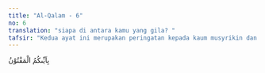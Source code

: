 ```yaml
---
title: "Al-Qalam - 6"
no: 6
translation: "siapa di antara kamu yang gila? "
tafsir: "Kedua ayat ini merupakan peringatan kepada kaum musyrikin dan menyatakan dengan pasti bahwa mereka benar-benar dalam keadaan sesat, karena tidak berapa lama lagi akan kelihatan kebenaran ajaran agama yang dibawa Nabi Muhammad saw. Akan kelihatan kekuatan Islam dan kelemahan kaum musyrikin itu. Kaum Muslimin akan mengalahkan mereka, dan agama Islam menjadi ajaran yang tersebar luas.\n\nDengan keterangan ini jelaslah bahwa Nabi Muhammad saw tidak gila, tetapi orang-orang kafir yang menolak kebenaran dan terus menerus mengikuti hawa nafsu itulah yang kehilangan akal sehat. Hal ini justru berbahaya bagi mereka karena sikap dan pendirian yang salah ini akan membawa kehancuran dan kehinaan bagi mereka. Di dunia mereka akan kehilangan pengaruh dan kekuasaan seperti terjadi pada beberapa kali peperangan dengan orang Islam yaitu pada Perang Badar, Perang Uhud, dan Perang Khandaq. Di akhirat mereka pasti akan menyesali kesesatan mereka karena akan mendapat siksa yang pedih karena penolakan mereka pada dakwah Nabi Muhammad saw.\n\nPada hari Kiamat, semua perbuatan manusia dihisab, ditimbang, dan diperlihatkan kepada masing-masing mereka. Di saat itu, kaum musyrikin melihat dengan nyata, siapakah di antara mereka yang benar, apakah Rasul yang mereka tuduh gila ataukah mereka sendiri? Di sini tampak dengan jelas bahwa Nabi Muhammad saw adalah yang benar, sedangkan mereka dilemparkan ke dalam neraka Jahanam. Firman Allah:\n\nKelak mereka akan mengetahui siapa yang sebenarnya sangat pendusta (dan) sombong itu. (al-Qamar/54: 26)"
---
```


بِاَيِّىكُمُ الْمَفْتُوْنُ 
